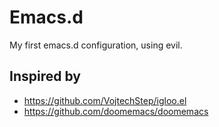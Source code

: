 # Emacs.d

My first emacs.d configuration, using evil.

## Inspired by

- https://github.com/VojtechStep/igloo.el
- https://github.com/doomemacs/doomemacs